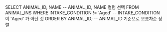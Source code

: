 SELECT ANIMAL_ID, NAME -- ANIMAL_ID, NAME 컬럼 선택
    FROM ANIMAL_INS
    WHERE INTAKE_CONDITION != 'Aged' -- INTAKE_CONDITION 이 'Aged' 가 아닌 것
    ORDER BY ANIMAL_ID; -- ANIMAL_ID 기준으로 오름차순 정렬